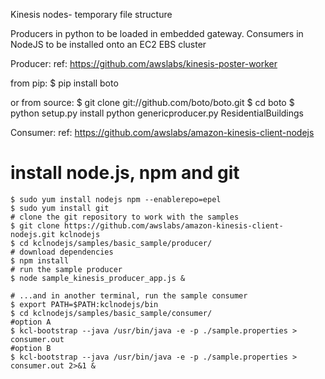 Kinesis nodes- temporary file structure

Producers in python to be loaded in embedded gateway.
Consumers in NodeJS to be installed onto an EC2 EBS cluster

Producer:
ref: https://github.com/awslabs/kinesis-poster-worker

from pip:
$ pip install boto

or from source:
$ git clone git://github.com/boto/boto.git
$ cd boto
$ python setup.py install
python genericproducer.py ResidentialBuildings



Consumer:
ref: https://github.com/awslabs/amazon-kinesis-client-nodejs

# install node.js, npm and git
    $ sudo yum install nodejs npm --enablerepo=epel
    $ sudo yum install git
    # clone the git repository to work with the samples
    $ git clone https://github.com/awslabs/amazon-kinesis-client-nodejs.git kclnodejs
    $ cd kclnodejs/samples/basic_sample/producer/
    # download dependencies
    $ npm install
    # run the sample producer
    $ node sample_kinesis_producer_app.js &

    # ...and in another terminal, run the sample consumer
    $ export PATH=$PATH:kclnodejs/bin
    $ cd kclnodejs/samples/basic_sample/consumer/
    #option A
    $ kcl-bootstrap --java /usr/bin/java -e -p ./sample.properties > consumer.out
    #option B
    $ kcl-bootstrap --java /usr/bin/java -e -p ./sample.properties > consumer.out 2>&1 &
